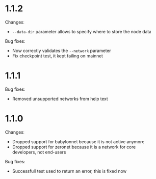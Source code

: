 # 1.1.2

Changes:

* `--data-dir` parameter allows to specify where to store the node data

Bug fixes:

* Now correctly validates the `--network` parameter
* Fix checkpoint test, it kept failing on mainnet

# 1.1.1

Bug fixes:

* Removed unsupported networks from help text

# 1.1.0

Changes:

* Dropped support for babylonnet because it is not active anymore
* Dropped support for zeronet because it is a network for core developers, not end-users

Bug fixes:

* Successfull test used to return an error, this is fixed now

